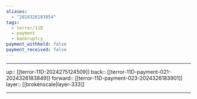 ```yaml
---
aliases:
  - "2024326183854"
tags:
  - terror/11D
  - payment
  - bankruptcy
payment_withheld: false
payment_received: false
---
```




***

up:: [[terror-11D-2024275124509]]
back:: [[terror-11D-payment-021-2024326183849]]
forward:: [[terror-11D-payment-023-2024326183901]]
layer:: [[brokenscale|layer-333]]

***
